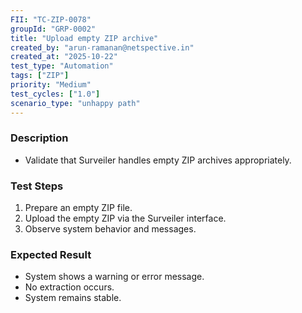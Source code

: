 ```yaml
---
FII: "TC-ZIP-0078"
groupId: "GRP-0002"
title: "Upload empty ZIP archive"
created_by: "arun-ramanan@netspective.in"
created_at: "2025-10-22"
test_type: "Automation"
tags: ["ZIP"]
priority: "Medium"
test_cycles: ["1.0"]
scenario_type: "unhappy path"
---
```


### Description
- Validate that Surveiler handles empty ZIP archives appropriately.

### Test Steps
1. Prepare an empty ZIP file.  
2. Upload the empty ZIP via the Surveiler interface.  
3. Observe system behavior and messages.

### Expected Result
- System shows a warning or error message.  
- No extraction occurs.  
- System remains stable.
